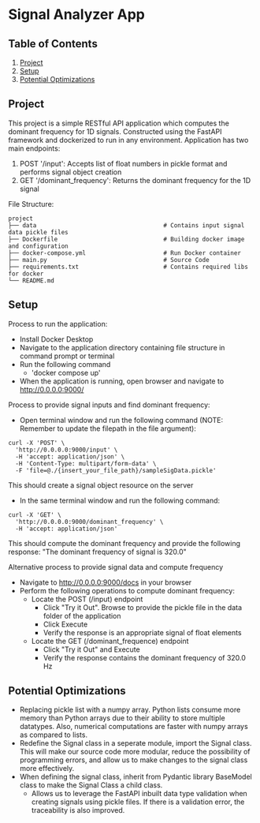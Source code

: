 # Signal Analyzer App

## Table of Contents
1. [Project](#project)
2. [Setup](#setup)
3. [Potential Optimizations](#potential-optimizations)

## Project
This project is a simple RESTful API application which computes the dominant frequency for 1D signals. 
Constructed using the FastAPI framework and dockerized to run in any environment. 
Application has two main endpoints: 
1. POST '/input': Accepts list of float numbers in pickle format and performs signal object creation
2. GET '/dominant_frequency': Returns the dominant frequency for the 1D signal

File Structure: 
```
project
├── data                                    # Contains input signal data pickle files
├── Dockerfile                              # Building docker image and configuration
├── docker-compose.yml                      # Run Docker container
├── main.py                                 # Source Code
├── requirements.txt                        # Contains required libs for docker
└── README.md
```

## Setup
Process to run the application: 
- Install Docker Desktop
- Navigate to the application directory containing file structure in command prompt or terminal 
- Run the following command
    - 'docker compose up'
- When the application is running, open browser and navigate to http://0.0.0.0:9000/

Process to provide signal inputs and find dominant frequency:
- Open terminal window and run the following command (NOTE: Remember to update the filepath in the file argument): 
```
curl -X 'POST' \
  'http://0.0.0.0:9000/input' \
  -H 'accept: application/json' \
  -H 'Content-Type: multipart/form-data' \
  -F 'file=@./{insert_your_file_path}/sampleSigData.pickle'
```
This should create a signal object resource on the server

- In the same terminal window and run the following command: 
```
curl -X 'GET' \
  'http://0.0.0.0:9000/dominant_frequency' \
  -H 'accept: application/json'
```
This should compute the dominant frequency and provide the following response: 
"The dominant frequency of signal is 320.0"

Alternative process to provide signal data and compute frequency 
- Navigate to http://0.0.0.0:9000/docs in your browser
- Perform the following operations to compute dominant frequency:
    - Locate the POST (/input) endpoint
        - Click "Try it Out". Browse to provide the pickle file in the data folder of the application 
        - Click Execute
        - Verify the response is an appropriate signal of float elements 
    - Locate the GET (/dominant_frequence) endpoint
        - Click "Try it Out" and Execute
        - Verify the response contains the dominant frequency of 320.0 Hz
    
## Potential Optimizations
- Replacing pickle list with a numpy array. Python lists consume more memory than Python arrays due to their ability to store multiple datatypes. Also, numerical computations are faster with numpy arrays as compared to lists.  
- Redefine the Signal class in a seperate module, import the Signal class. This will make our source code more modular, reduce the possibility of programming errors, and allow us to make changes to the signal class more effectively.
- When defining the signal class, inherit from Pydantic library BaseModel class to make the Signal Class a child class. 
    - Allows us to leverage the FastAPI inbuilt data type validation when creating signals using pickle files. If there is a validation error, the traceability is also improved.  
